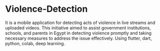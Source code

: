 # Violence-Detection
It is a mobile application for detecting acts of violence in live streams and uploaded videos. This initiative aimed to assist government institutions, schools, and parents in Egypt in detecting violence promptly and taking necessary measures to address the issue effectively. Using flutter, dart, python, colab, deep learning.
